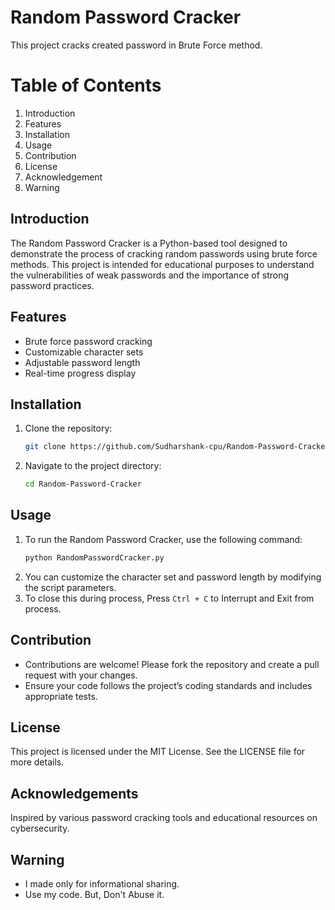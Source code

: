 # Random Password Cracker
This project cracks created password in Brute Force method.

# Table of Contents
1. Introduction
2. Features
3. Installation
4. Usage
5. Contribution
6. License
7. Acknowledgement
8. Warning

## Introduction
The Random Password Cracker is a Python-based tool designed to demonstrate the process of cracking random passwords using brute force methods. This project is intended for educational purposes to understand the vulnerabilities of weak passwords and the importance of strong password practices.

## Features
- Brute force password cracking
- Customizable character sets
- Adjustable password length
- Real-time progress display

## Installation
1. Clone the repository:
    ```bash
    git clone https://github.com/Sudharshank-cpu/Random-Password-Cracker.git
    ```
2. Navigate to the project directory:
    ```bash
    cd Random-Password-Cracker
    ```

## Usage
1. To run the Random Password Cracker, use the following command:
    ```bash
    python RandomPasswordCracker.py
    ```
2. You can customize the character set and password length by modifying the script parameters.
3. To close this during process, Press <code>Ctrl + C</code> to Interrupt and Exit from process.

## Contribution
- Contributions are welcome! Please fork the repository and create a pull request with your changes.
- Ensure your code follows the project’s coding standards and includes appropriate tests.

## License
This project is licensed under the MIT License. See the LICENSE file for more details.

## Acknowledgements
Inspired by various password cracking tools and educational resources on cybersecurity.

## Warning
- I made only for informational sharing.
- Use my code. But, Don't Abuse it.
